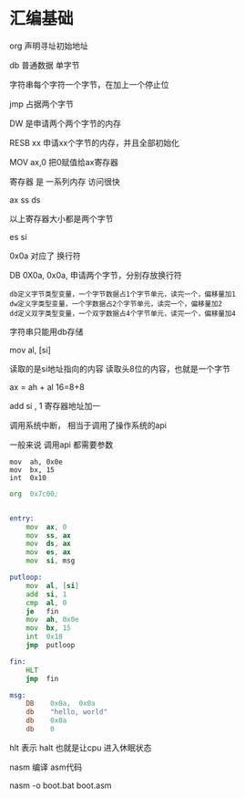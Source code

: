 # 汇编基础 

org 声明寻址初始地址

db   普通数据 单字节

 字符串每个字符一个字节，在加上一个停止位

jmp 占据两个字节

DW 是申请两个两个字节的内存

RESB xx 申请xx个字节的内存，并且全部初始化

MOV ax,0 把0赋值给ax寄存器

寄存器 是 一系列内存 访问很快

ax ss ds

以上寄存器大小都是两个字节

es si

0x0a 对应了 换行符

DB 0X0a, 0x0a, 申请两个字节，分别存放换行符 



```
db定义字节类型变量，一个字节数据占1个字节单元，读完一个，偏移量加1
dw定义字类型变量，一个字数据占2个字节单元，读完一个，偏移量加2
dd定义双字类型变量，一个双字数据占4个字节单元，读完一个，偏移量加4 
```

字符串只能用db存储

mov al, [si]

读取的是si地址指向的内容  读取头8位的内容，也就是一个字节

ax = ah + al 16=8+8 

add si , 1 寄存器地址加一

调用系统中断， 相当于调用了操作系统的api 

一般来说 调用api 都需要参数

    mov  ah, 0x0e
    mov  bx, 15
    int  0x10


```asm
org  0x7c00;


entry:
    mov  ax, 0
    mov  ss, ax
    mov  ds, ax
    mov  es, ax
    mov  si, msg

putloop:
    mov  al, [si]
    add  si, 1
    cmp  al, 0
    je   fin
    mov  ah, 0x0e
    mov  bx, 15
    int  0x10
    jmp  putloop

fin:
    HLT
    jmp  fin

msg:
    DB    0x0a,  0x0a
    db    "hello, world"
    db    0x0a
    db    0
```



hlt 表示  halt 也就是让cpu 进入休眠状态

nasm 编译 asm代码

nasm -o boot.bat boot.asm 